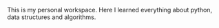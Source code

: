 This is my personal workspace.
Here I learned everything about python, data structures and algorithms.
